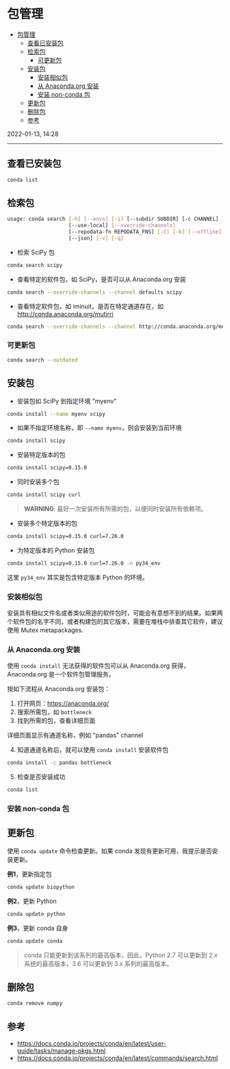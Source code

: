 # 包管理

- [包管理](#包管理)
  - [查看已安装包](#查看已安装包)
  - [检索包](#检索包)
    - [可更新包](#可更新包)
  - [安装包](#安装包)
    - [安装相似包](#安装相似包)
    - [从 Anaconda.org 安装](#从-anacondaorg-安装)
    - [安装 non-conda 包](#安装-non-conda-包)
  - [更新包](#更新包)
  - [删除包](#删除包)
  - [参考](#参考)

2022-01-13, 14:28
***

## 查看已安装包

```bash
conda list
```

## 检索包

```sh
usage: conda search [-h] [--envs] [-i] [--subdir SUBDIR] [-c CHANNEL]
                    [--use-local] [--override-channels]
                    [--repodata-fn REPODATA_FNS] [-C] [-k] [--offline]
                    [--json] [-v] [-q]
```

- 检索 SciPy 包

```sh
conda search scipy
```

- 查看特定的软件包，如 SciPy，是否可以从 Anaconda.org 安装

```sh
conda search --override-channels --channel defaults scipy
```

- 查看特定软件包，如 iminuit，是否在特定通道存在，如 http://conda.anaconda.org/mutirri

```sh
conda search --override-channels --channel http://conda.anaconda.org/mutirri iminuit
```

### 可更新包

```sh
conda search --outdated
```

## 安装包

- 安装包如 SciPy 到指定环境 "myenv"

```sh
conda install --name myenv scipy
```

- 如果不指定环境名称，即 `--name myenv`，则会安装到当前环境

```sh
conda install scipy
```

- 安装特定版本的包

```sh
conda install scipy=0.15.0
```

- 同时安装多个包

```sh
conda install scipy curl
```

> **WARNING**:  最好一次安装所有所需的包，以便同时安装所有依赖项。

- 安装多个特定版本的包

```sh
conda install scipy=0.15.0 curl=7.26.0
```

- 为特定版本的 Python 安装包

```sh
conda install scipy=0.15.0 curl=7.26.0 -n py34_env
```

这里 `py34_env` 其实是包含特定版本 Python 的环境。

### 安装相似包

安装具有相似文件名或者类似用途的软件包时，可能会有意想不到的结果。如果两个软件包的名字不同，或者构建包的其它版本，需要在堆栈中排查其它软件，建议使用 Mutex metapackages.

### 从 Anaconda.org 安装

使用 `conda install` 无法获得的软件包可以从 Anaconda.org 获得，Anaconda.org 是一个软件包管理服务。

按如下流程从 Anaconda.org 安装包：

1. 打开网页：https://anaconda.org/
2. 搜索所需包，如 `bottleneck`
3. 找到所需的包，查看详细页面

详细页面显示有通道名称，例如 "pandas" channel

4. 知道通道名称后，就可以使用 `conda install` 安装软件包

```sh
conda install -c pandas bottleneck
```

5. 检查是否安装成功

```sh
conda list
```

### 安装 non-conda 包



## 更新包

使用 `conda update` 命令检查更新。如果 conda 发现有更新可用，我提示是否安装更新。

**例1**，更新指定包

```sh
conda update biopython
```

**例2**，更新 Python

```sh
conda update python
```

**例3**，更新 conda 自身

```sh
conda update conda
```

> conda 只能更新到该系列的最高版本，因此，Python 2.7 可以更新到 2.x 系统的最高版本，3.6 可以更新到 3.x 系列的最高版本。



## 删除包

```bash
conda remove numpy
```

## 参考

- https://docs.conda.io/projects/conda/en/latest/user-guide/tasks/manage-pkgs.html
- https://docs.conda.io/projects/conda/en/latest/commands/search.html
